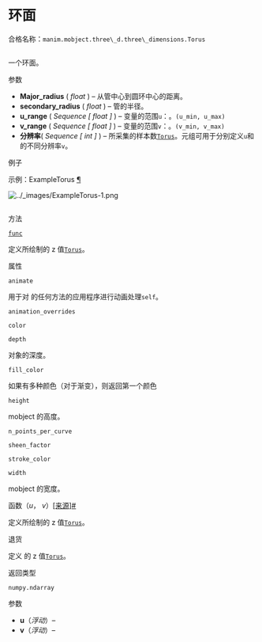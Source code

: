 # 环面

合格名称：`manim.mobject.three\_d.three\_dimensions.Torus`


```py

```

一个环面。

参数

- **Major_radius** ( _float_ ) – 从管中心到圆环中心的距离。
- **secondary_radius** ( _float_ ) – 管的半径。
- **u_range** ( _Sequence_ _\[_ _float_ _\]_ ) – 变量的范围`u`：。`(u_min, u_max)`
- **v_range** ( _Sequence_ _\[_ _float_ _\]_ ) – 变量的范围`v`：。`(v_min, v_max)`
- **分辨率**( _Sequence_ _\[_ _int_ _\]_ ) – 所采集的样本数[`Torus`](#manim.mobject.three_d.three_dimensions.Torus "manim.mobject. Three_d. Three_dimensions.Torus")。元组可用于分别定义`u`和的不同分辨率`v`。

例子

示例：ExampleTorus [¶](#exampletorus)

![../_images/ExampleTorus-1.png](../_images/ExampleTorus-1.png)


```py

```


方法

[`func`](#manim.mobject.three_d.three_dimensions.Torus.func "manim.mobject. Three_d. Three_dimensions.Torus.func")

定义所绘制的 z 值[`Torus`](#manim.mobject.three_d.three_dimensions.Torus "manim.mobject. Three_d. Three_dimensions.Torus")。

属性

`animate`

用于对 的任何方法的应用程序进行动画处理`self`。

`animation_overrides`

`color`

`depth`

对象的深度。

`fill_color`

如果有多种颜色（对于渐变），则返回第一个颜色

`height`

mobject 的高度。

`n_points_per_curve`

`sheen_factor`

`stroke_color`

`width`

mobject 的宽度。

函数（_u_， _v_）[\[来源\]](../_modules/manim/mobject/three_d/three_dimensions.html#Torus.func)[#](#manim.mobject.three_d.three_dimensions.Torus.func "此定义的固定链接")

定义所绘制的 z 值[`Torus`](#manim.mobject.three_d.three_dimensions.Torus "manim.mobject. Three_d. Three_dimensions.Torus")。

退货

定义 的 z 值[`Torus`](#manim.mobject.three_d.three_dimensions.Torus "manim.mobject. Three_d. Three_dimensions.Torus")。

返回类型

`numpy.ndarray`

参数

- **u**（_浮动_）–
- **v**（_浮动_）–
